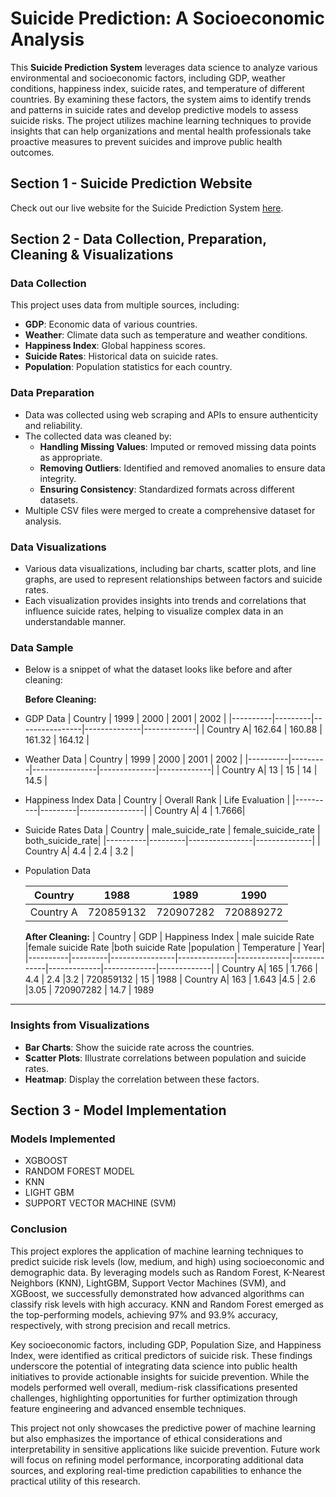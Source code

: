 # Suicide Prediction: A Socioeconomic Analysis

This **Suicide Prediction System** leverages data science to analyze various environmental and socioeconomic factors, including GDP, weather conditions, happiness index, suicide rates, and temperature of different countries. By examining these factors, the system aims to identify trends and patterns in suicide rates and develop predictive models to assess suicide risks. The project utilizes machine learning techniques to provide insights that can help organizations and mental health professionals take proactive measures to prevent suicides and improve public health outcomes.

## Section 1 - Suicide Prediction Website

Check out our live website for the Suicide Prediction System [here](https://atharva1000ak.wixsite.com/suicide-prediction).

## Section 2 - Data Collection, Preparation, Cleaning & Visualizations

### Data Collection
This project uses data from multiple sources, including:
- **GDP**: Economic data of various countries.
- **Weather**: Climate data such as temperature and weather conditions.
- **Happiness Index**: Global happiness scores.
- **Suicide Rates**: Historical data on suicide rates.
- **Population**: Population statistics for each country.

### Data Preparation
- Data was collected using web scraping and APIs to ensure authenticity and reliability.
- The collected data was cleaned by:
  - **Handling Missing Values**: Imputed or removed missing data points as appropriate.
  - **Removing Outliers**: Identified and removed anomalies to ensure data integrity.
  - **Ensuring Consistency**: Standardized formats across different datasets.
- Multiple CSV files were merged to create a comprehensive dataset for analysis.

### Data Visualizations
- Various data visualizations, including bar charts, scatter plots, and line graphs, are used to represent relationships between factors and suicide rates.
- Each visualization provides insights into trends and correlations that influence suicide rates, helping to visualize complex data in an understandable manner.

### Data Sample
- Below is a snippet of what the dataset looks like before and after cleaning:
  
  **Before Cleaning:**
  
- GDP Data
  | Country  | 1999     | 2000 | 2001 | 2002 |
  |----------|---------|----------------|--------------|-------------|
  | Country A| 162.64  | 160.88           | 161.32          | 164.12          |

- Weather Data
    | Country  | 1999     | 2000 | 2001 | 2002 |
  |----------|---------|----------------|--------------|-------------|
  | Country A| 13  | 15          | 14          | 14.5          |
- Happiness Index Data
    | Country  |  Overall Rank  | Life Evaluation  |
  |----------|---------|----------------|
  | Country A| 4  | 1.7666| 
- Suicide Rates Data
    | Country  | male_suicide_rate  | female_suicide_rate | both_suicide_rate|
  |----------|---------|----------------|--------------|
  | Country A| 4.4  | 2.4    | 3.2       |
  
- Population Data

    | Country  | 1988 | 1989 | 1990|
  |----------|------------|------------|--------------|
  | Country A| 720859132  |720907282   | 720889272    |
  
  **After Cleaning:**
  | Country  | GDP     | Happiness Index | male suicide Rate |female suicide Rate |both suicide Rate |population | Temperature | Year|
  |----------|---------|----------------|--------------|-------------|-------------|-------------|-------------|-------------|
  | Country A| 165  | 1.766 | 4.4  | 2.4 |3.2  | 720859132 | 15 | 1988
  | Country A| 163  | 1.643 |4.5   | 2.6 |3.05 | 720907282 | 14.7 | 1989

---

### Insights from Visualizations
- **Bar Charts**: Show the suicide rate across the countries.
- **Scatter Plots**: Illustrate correlations between population and suicide rates.
- **Heatmap**: Display the correlation between these factors.

## Section 3 - Model Implementation  

### Models Implemented
* XGBOOST
* RANDOM FOREST MODEL
* KNN
* LIGHT GBM
* SUPPORT VECTOR MACHINE (SVM)
  
### Conclusion
This project explores the application of machine learning techniques to predict suicide risk levels (low, medium, and high) using socioeconomic and demographic data. By leveraging models such as Random Forest, K-Nearest Neighbors (KNN), LightGBM, Support Vector Machines (SVM), and XGBoost, we successfully demonstrated how advanced algorithms can classify risk levels with high accuracy. KNN and Random Forest emerged as the top-performing models, achieving 97% and 93.9% accuracy, respectively, with strong precision and recall metrics.

Key socioeconomic factors, including GDP, Population Size, and Happiness Index, were identified as critical predictors of suicide risk. These findings underscore the potential of integrating data science into public health initiatives to provide actionable insights for suicide prevention. While the models performed well overall, medium-risk classifications presented challenges, highlighting opportunities for further optimization through feature engineering and advanced ensemble techniques.

This project not only showcases the predictive power of machine learning but also emphasizes the importance of ethical considerations and interpretability in sensitive applications like suicide prevention. Future work will focus on refining model performance, incorporating additional data sources, and exploring real-time prediction capabilities to enhance the practical utility of this research.
